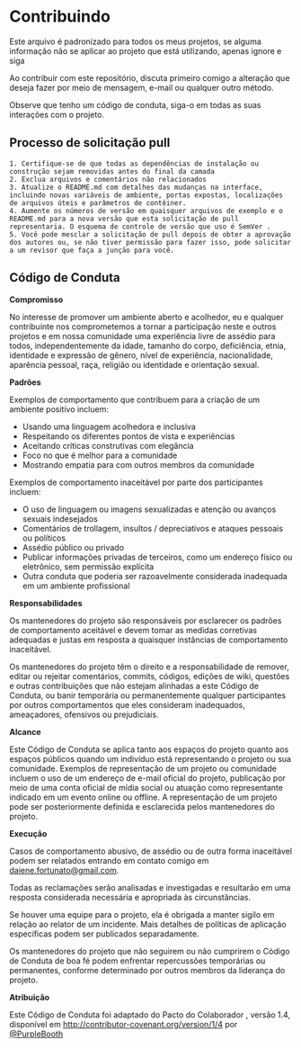 # Contribuindo

Este arquivo é padronizado para todos os meus projetos, se alguma informação não se aplicar ao projeto que está utilizando, apenas ignore e siga

Ao contribuir com este repositório, discuta primeiro comigo a alteração que deseja fazer por meio de mensagem, e-mail ou qualquer outro método.

Observe que tenho um código de conduta, siga-o em todas as suas interações com o projeto.

## Processo de solicitação pull

    1. Certifique-se de que todas as dependências de instalação ou construção sejam removidas antes do final da camada
    2. Exclua arquivos e comentários não relacionados
    3. Atualize o README.md com detalhes das mudanças na interface, incluindo novas variáveis de ambiente, portas expostas, localizações de arquivos úteis e parâmetros de contêiner.
    4. Aumente os números de versão em quaisquer arquivos de exemplo e o README.md para a nova versão que esta solicitação de pull representaria. O esquema de controle de versão que uso é SemVer .
    5. Você pode mesclar a solicitação de pull depois de obter a aprovação dos autores ou, se não tiver permissão para fazer isso, pode solicitar a um revisor que faça a junção para você.

## Código de Conduta

**Compromisso**

No interesse de promover um ambiente aberto e acolhedor, eu e qualquer contribuinte nos comprometemos a tornar a participação neste e outros projetos e em nossa comunidade uma experiência livre de assédio para todos, independentemente da idade, tamanho do corpo, deficiência, etnia, identidade e expressão de gênero, nível de experiência, nacionalidade, aparência pessoal, raça, religião ou identidade e orientação sexual.

**Padrões**

Exemplos de comportamento que contribuem para a criação de um ambiente positivo incluem:

- Usando uma linguagem acolhedora e inclusiva
- Respeitando os diferentes pontos de vista e experiências
- Aceitando críticas construtivas com elegância
- Foco no que é melhor para a comunidade
- Mostrando empatia para com outros membros da comunidade

Exemplos de comportamento inaceitável por parte dos participantes incluem:

- O uso de linguagem ou imagens sexualizadas e atenção ou avanços sexuais indesejados
- Comentários de trollagem, insultos / depreciativos e ataques pessoais ou políticos
- Assédio público ou privado
- Publicar informações privadas de terceiros, como um endereço físico ou eletrônico, sem permissão explícita
- Outra conduta que poderia ser razoavelmente considerada inadequada em um ambiente profissional

**Responsabilidades**

Os mantenedores do projeto são responsáveis ​​por esclarecer os padrões de comportamento aceitável e devem tomar as medidas corretivas adequadas e justas em resposta a quaisquer instâncias de comportamento inaceitável.

Os mantenedores do projeto têm o direito e a responsabilidade de remover, editar ou rejeitar comentários, commits, códigos, edições de wiki, questões e outras contribuições que não estejam alinhadas a este Código de Conduta, ou banir temporária ou permanentemente qualquer participantes por outros comportamentos que eles consideram inadequados, ameaçadores, ofensivos ou prejudiciais.

**Alcance**

Este Código de Conduta se aplica tanto aos espaços do projeto quanto aos espaços públicos quando um indivíduo está representando o projeto ou sua comunidade. Exemplos de representação de um projeto ou comunidade incluem o uso de um endereço de e-mail oficial do projeto, publicação por meio de uma conta oficial de mídia social ou atuação como representante indicado em um evento online ou offline. A representação de um projeto pode ser posteriormente definida e esclarecida pelos mantenedores do projeto.

**Execução**

Casos de comportamento abusivo, de assédio ou de outra forma inaceitável podem ser relatados entrando em contato comigo em daiene.fortunato@gmail.com. 

Todas as reclamações serão analisadas e investigadas e resultarão em uma resposta considerada necessária e apropriada às circunstâncias.

Se houver uma equipe para o projeto, ela é obrigada a manter sigilo em relação ao relator de um incidente. Mais detalhes de políticas de aplicação específicas podem ser publicados separadamente.

Os mantenedores do projeto que não seguirem ou não cumprirem o Código de Conduta de boa fé podem enfrentar repercussões temporárias ou permanentes, conforme determinado por outros membros da liderança do projeto.

**Atribuição**

Este Código de Conduta foi adaptado do Pacto do Colaborador , versão 1.4, disponível em <http://contributor-covenant.org/version/1/4> por [@PurpleBooth](https://gist.github.com/PurpleBooth/b24679402957c63ec426)
